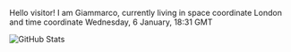 Hello visitor! I am Giammarco, currently living in space coordinate London and time coordinate Wednesday, 6 January, 18:31 GMT

![GitHub Stats](https://github-readme-stats.vercel.app/api?username=grcasanova)
